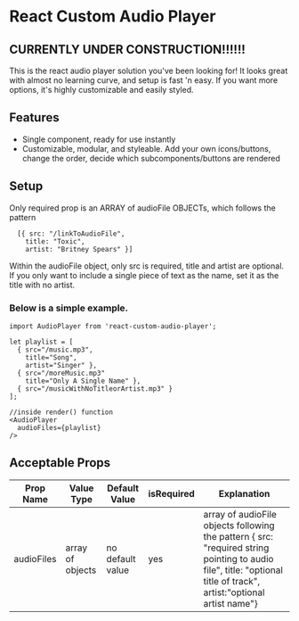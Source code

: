 # React Custom Audio Player


## CURRENTLY UNDER CONSTRUCTION!!!!!!

This is the react audio player solution you've been looking for! It looks great with almost no learning curve, and setup is fast 'n easy. If you want more options, it's highly customizable and easily styled.


## Features

* Single component, ready for use instantly
* Customizable, modular, and styleable. Add your own icons/buttons, change the order, decide which subcomponents/buttons are rendered


## Setup

Only required prop is an ARRAY of audioFile OBJECTs, which follows the pattern
```
  [{ src: "/linkToAudioFile",
    title: "Toxic",
    artist: "Britney Spears" }]
```

Within the audioFile object, only src is required, title and artist are optional. If you only want to include a single piece of text as the name, set it as the title with no artist.

### Below is a simple example.

```
import AudioPlayer from 'react-custom-audio-player';

let playlist = [
  { src="/music.mp3",
    title="Song",
    artist="Singer" },
  { src="/moreMusic.mp3"
    title="Only A Single Name" },
  { src="/musicWithNoTitleorArtist.mp3" }
];

//inside render() function
<AudioPlayer 
  audioFiles={playlist}
/>
```

## Acceptable Props

| Prop Name  | Value Type | Default Value | isRequired | Explanation |
| ---------- | ---------- | ------------- | ---------- | ----------- |
| audioFiles | array of objects | no default value | yes | array of audioFile objects following the pattern { src: "required string pointing to audio file", title: "optional title of track", artist:"optional artist name"} |
